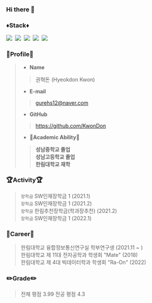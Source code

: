 ### Hi there 👋

### ♦️Stack♦️
<img src="https://img.shields.io/badge/Java-red?style=flat-square&logo=Java&logoColor=white"/></a>&nbsp;
<img src="https://img.shields.io/badge/Python-blue?style=flat-square&logo=Python&logoColor=white"/></a>&nbsp;
<img src="https://img.shields.io/badge/Jupyter-F37626?style=flat-square&logo=jupyter&logoColor=white"/></a>&nbsp;
<img src="https://img.shields.io/badge/C-black?style=flat-square&logo=c&logoColor=white"/></a>&nbsp;
<img src="https://img.shields.io/badge/TensorFlow-FF6F00?style=flat-square&logo=TensorFlow&logoColor=white">

### 👀Profile👀
> - __Name__
>> 권혁돈 (Hyeokdon Kwon)
> - __E-mail__
>> gurehs12@naver.com
> - __GitHub__
>> https://github.com/KwonDon
> - __🏫Academic Ability🏫__
>> __성남중학교 졸업__   
>> __성남고등학교 졸업__   
>> __한림대학교 재학__ 

### :trophy:Activity:trophy:
> `장학금` SW인재장학금 1 (2021.1)<br>
> `장학금` SW인재장학금 1 (2021.2)<br>
> `장학금` 한림추천장학금(학과장추천) (2021.2)<br>
> `장학금` SW인재장학금 1 (2022.1)<br>

### :page_with_curl:Career:page_with_curl:
> 한림대학교 융합정보통신연구실 학부연구생 (2021.11 ~ )<br>
> 한림대학교 제 11대 전자공학과 학생회 "Mate" (2018)<br>
> 한림대학교 제 4대 빅데이터학과 학생회 "Ra-On" (2022)<br>

### :pencil2:Grade:pencil2:
> 전체 평점 3.99 전공 평점 4.3 <br>

